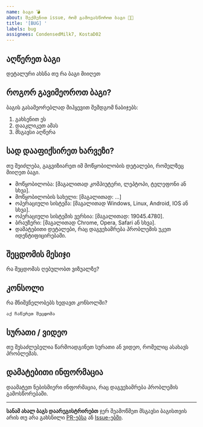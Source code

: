 ```yaml
---
name: ბაგი 💣
about: შექმენით issue, რომ გამოვასწოროთ ბაგი 👩‍💻
title: '[BUG] '
labels: bug
assignees: CondensedMilk7, KostaD02
---
```


## აღწერეთ ბაგი

დეტალური ახსნა თუ რა ბაგი მიიღეთ

## როგორ გავიმეოროთ ბაგი?

ბაგის გასამეორებლად მიჰყევით შემდგომ ნაბიჯებს:

1. გახსენით ეს
2. დააკლიკეთ ამას
3. მსგავსი აღწერა

## სად დააფიქსირეთ ხარვეზი?

თუ შეიძლება, გაგვიზიარეთ იმ მოწყობილობის დეტალები, რომელზეც მიიღეთ ბაგი.

- მოწყობილობა: [მაგალითად კომპიუტერი, ლეპტოპი, ტელეფონი ან სხვა].
- მოწყობილობის სახელი: [მაგალითად: ...]
- ოპერაციული სისტემა: [მაგალითად Windows, Linux, Android, IOS ან სხვა].
- ოპერაციული სისტემის ვერსია: [მაგალითად: 19045.4780].
- ბრაუზერი: [მაგალითად Chrome, Opera, Safari ან სხვა].
- დამატებითი დეტალები, რაც დაგვეხამრება პრობლემის უკეთ იდენტიფიცირებაში.

## შეცდომის მესიჯი

რა შეცდომას ღებულობთ ვიზუალზე?

## კონსოლი

რა მნიშვნელობებს ხედავთ კონსოლში?

```
აქ ჩაწერეთ შეცდომა
```

## სურათი / ვიდეო

თუ შესაძლებელია წარმოადგინეთ სურათი ან ვიდეო, რომელიც ასახავს პრობლემას.

## დამატებითი ინფორმაცია

დაამატეთ ნებისმიერი ინფორმაცია, რაც დაგვეხამრება პრობლემის გამოსწორებაში.

---

**სანამ ახალ ბაგს დაარეგისტრირებთ** ჯერ შეამოწმეთ მსგავსი ბაგისთვის არის თუ არა გახსნილი [PR-ებსა](https://github.com/educata/iswavle/pulls?q=is%3Aopen+is%3Apr+label%3Abug) ან [Issue-ებში](https://github.com/educata/iswavle/issues?q=is%3Aopen+is%3Aissue+label%3Abug).
